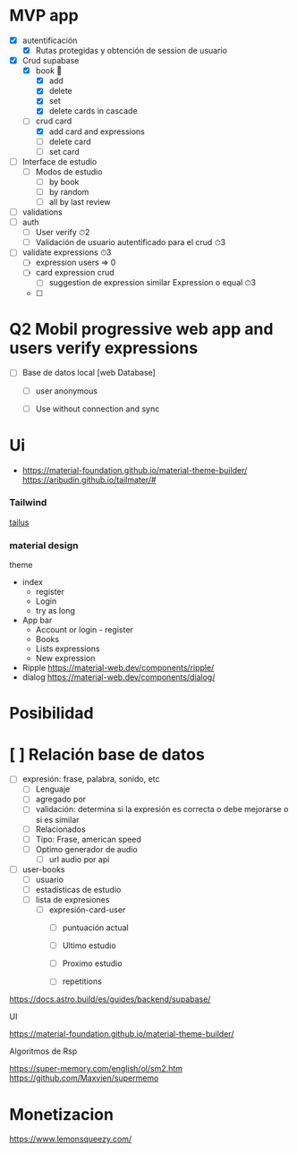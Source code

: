 


# MVP app
- [x] autentificación
  - [x] Rutas protegidas y obtención de session de usuario 

- [x] Crud supabase
  - [x] book 📁
    - [x] add
    - [x] delete
    - [x] set
    - [x] delete cards in cascade

  - [ ] crud card 
    - [x] add card and expressions
    - [ ] delete card 
    - [ ] set card

- [ ] Interface de estudio
  - [ ] Modos de estudio
    - [ ] by book
    - [ ] by random
    - [ ] all by last review

- [ ] validations 
- [ ] auth
  - [ ] User verify  ⏱2
  - [ ] Validación de usuario autentificado para el crud ⏱3
- [ ] validate expressions  ⏱3
  - [ ] expression users => 0
  - [ ] card expression crud
    - [ ] suggestion de expression similar Expression o equal ⏱3
  - [ ] 


# Q2 Mobil progressive web app and users verify expressions
- [ ] Base de datos local [web Database]
  - [ ] user anonymous
  - [ ] Use without connection and sync




# Ui
- https://material-foundation.github.io/material-theme-builder/
https://aribudin.github.io/tailmater/#


### Tailwind
[tailus](https://tailus.io/)


### material design
theme
- index
  - register
  - Login
  - try as long
- App bar
  - Account or login - register
  - Books
  - Lists expressions
  - New expression
- Ripple https://material-web.dev/components/ripple/
- dialog https://material-web.dev/components/dialog/



# Posibilidad



# [ ] Relación base de datos

- [ ] expresión: frase, palabra, sonido, etc
  - [ ] Lenguaje
  - [ ] agregado por
  - [ ] validación: determina si la expresión es correcta o debe mejorarse o si es similar
  - [ ] Relacionados
  - [ ] Tipo: Frase, american speed
  - [ ] Optimo generador de audio
    - [ ] url audio por api

- [ ] user-books
  - [ ] usuario
  - [ ] estadísticas de estudio
  - [ ] lista de expresiones
    - [ ] expresión-card-user
      - [ ] puntuación actual
      - [ ] Ultimo estudio
      - [ ] Proximo estudio
      - [ ] repetitions



https://docs.astro.build/es/guides/backend/supabase/


UI

https://material-foundation.github.io/material-theme-builder/


Algoritmos de Rsp

https://super-memory.com/english/ol/sm2.htm
https://github.com/Maxvien/supermemo


# Monetizacion

https://www.lemonsqueezy.com/